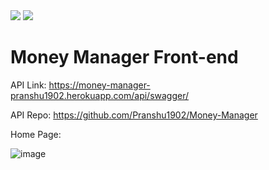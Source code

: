 <img src="https://img.shields.io/badge/test-passing-brightgreen" />
<img src="https://img.shields.io/badge/site-deployed-brightgreen" />

# Money Manager Front-end

API Link: https://money-manager-pranshu1902.herokuapp.com/api/swagger/

API Repo: https://github.com/Pranshu1902/Money-Manager

Home Page:

![image](https://user-images.githubusercontent.com/70687348/178115083-2ed46c9d-d5c6-4054-ab39-8203c833ecce.png)
